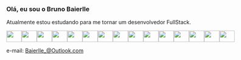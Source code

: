 
### Olá, eu sou o Bruno Baierlle 

Atualmente estou estudando para me tornar um desenvolvedor FullStack.

<div style="display: flex">
<img height="30" width="40" src="https://cdn.jsdelivr.net/gh/devicons/devicon/icons/apache/apache-original.svg" />

<img height="30" width="40" src="https://cdn.jsdelivr.net/gh/devicons/devicon/icons/mysql/mysql-original.svg" />

<img height="30" width="40" src="https://cdn.jsdelivr.net/gh/devicons/devicon/icons/wordpress/wordpress-plain.svg" />

<img height="30" width="40" src="https://cdn.jsdelivr.net/gh/devicons/devicon/icons/php/php-original.svg" />         



<img height="30" width="40" src="https://cdn.jsdelivr.net/gh/devicons/devicon/icons/rect/rect-original.svg" />

<img height="30" width="40" src="https://cdn.jsdelivr.net/gh/devicons/devicon/icons/javascript/javascript-original.svg" />

<img height="30" width="40" src="https://cdn.jsdelivr.net/gh/devicons/devicon/icons/jquery/jquery-original.svg" />

<img height="30" width="40" src="https://cdn.jsdelivr.net/gh/devicons/devicon/icons/nodejs/nodejs-original.svg" />

<img height="30" width="40" src="https://cdn.jsdelivr.net/gh/devicons/devicon/icons/react/react-original.svg" />

<img height="30" width="40" src="https://cdn.jsdelivr.net/gh/devicons/devicon/icons/threejs/threejs-original.svg" />


<img height="30" width="40" src="https://cdn.jsdelivr.net/gh/devicons/devicon/icons/html5/html5-original.svg" />

<img height="30" width="40" src="https://cdn.jsdelivr.net/gh/devicons/devicon/icons/babel/babel-original.svg" />

<img height="30" width="40" src="https://cdn.jsdelivr.net/gh/devicons/devicon/icons/bootstrap/bootstrap-original.svg" />

<img height="30" width="40" src="https://cdn.jsdelivr.net/gh/devicons/devicon/icons/css3/css3-original.svg" />



<img height="30" width="40" src="https://cdn.jsdelivr.net/gh/devicons/devicon/icons/cplusplus/cplusplus-original.svg" />
</div>
                       
          
       
e-mail: Baierlle_@Outlook.com
